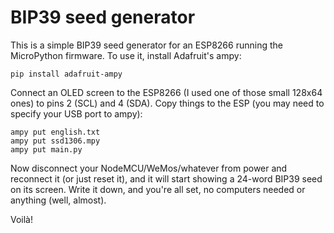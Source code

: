 BIP39 seed generator
====================

This is a simple BIP39 seed generator for an ESP8266 running the MicroPython
firmware. To use it, install Adafruit's ampy:

~~~
pip install adafruit-ampy
~~~

Connect an OLED screen to the ESP8266 (I used one of those small 128x64 ones) to
pins 2 (SCL) and 4 (SDA). Copy things to the ESP (you may need to specify your
USB port to ampy):

~~~
ampy put english.txt
ampy put ssd1306.mpy
ampy put main.py
~~~

Now disconnect your NodeMCU/WeMos/whatever from power and reconnect it (or just
reset it), and it will start showing a 24-word BIP39 seed on its screen. Write
it down, and you're all set, no computers needed or anything (well, almost).

Voilà!
